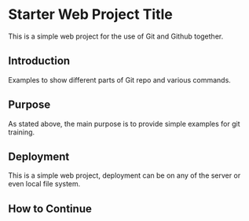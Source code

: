 # Starter Web Project Title

This is a simple web project for the use of Git and Github together.

## Introduction

Examples to show different parts of Git repo and various commands.

## Purpose

As stated above, the main purpose is to provide simple examples for git training.

## Deployment

This is a simple web project, deployment can be on any of the server or even local file system.

## How to Continue
